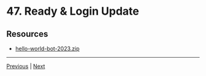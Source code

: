 # 47. Ready & Login Update

## Resources

-   [hello-world-bot-2023.zip](https://rfpga.s3.us-west-1.amazonaws.com/Develop-Discord-Bots-in-Nodejs_Complete-Course-in-2023/hello-world-bot-2023.zip)

---

[Previous](./46_Client-Intents-Partials-Update.md) | [Next](./48_Token-Safety-Update.md)